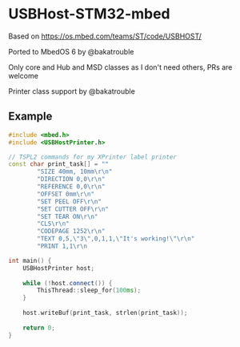 # USBHost-STM32-mbed

Based on https://os.mbed.com/teams/ST/code/USBHOST/

Ported to MbedOS 6 by @bakatrouble 

Only core and Hub and MSD classes as I don't need others, PRs are welcome

Printer class support by @bakatrouble

## Example

```c++
#include <mbed.h>
#include <USBHostPrinter.h>

// TSPL2 commands for my XPrinter label printer
const char print_task[] = ""
        "SIZE 40mm, 10mm\r\n"
        "DIRECTION 0,0\r\n"
        "REFERENCE 0,0\r\n"
        "OFFSET 0mm\r\n"
        "SET PEEL OFF\r\n"
        "SET CUTTER OFF\r\n"
        "SET TEAR ON\r\n"
        "CLS\r\n"
        "CODEPAGE 1252\r\n"
        "TEXT 0,5,\"3\",0,1,1,\"It's working!\"\r\n"
        "PRINT 1,1\r\n

int main() {
    USBHostPrinter host;
    
    while (!host.connect()) {
        ThisThread::sleep_for(100ms);
    }
    
    host.writeBuf(print_task, strlen(print_task));
    
    return 0;
}
```